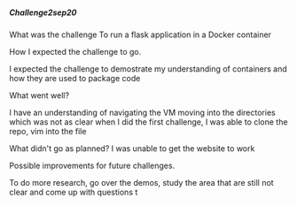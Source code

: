 ##### Challenge2sep20
What was the challenge
To run a flask application in a Docker container


How I expected the challenge to go. 

I expected the challenge to demostrate my understanding of containers and how they are used to package code


What went well? 

I have an understanding of navigating the VM moving into the directories which was not as clear when I did the first challenge, I was able to clone the repo, vim into the file 


What didn't go as planned? 
I was unable to get the website to work


Possible improvements for future challenges.

To do more research, go over the demos, study the area that are still not clear and come up with questions t
